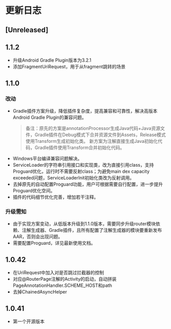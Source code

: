 # 更新日志

## [Unreleased]


## 1.1.2

- 升级Android Gradle Plugin版本为3.2.1
- 添加FragmentUriRequest，用于从fragment跳转的场景


## 1.1.0

### 改动

- Gradle插件方案升级，降低插件复杂度，提高兼容和可靠性，解决高版本Android Gradle Plugin的兼容问题。
    > 备注：原先的方案是annotationProcessor生成Java代码+Java资源文件，Gradle插件在Debug模式下合并资源文件到Assets，Release模式使用Transform生成初始化类。
    > 新方案为注解直接生成Java初始化代码，Gradle插件使用Transform合并初始化代码。
- Windows平台编译兼容问题解决。
- ServiceLoader的字符串引用接口和实现类，改为直接引用class，支持Proguard优化，运行时不需要反射class；为避免main dex capacity exceeded问题，ServiceLoaderInit初始化类改为反射调用。
- 去掉原先的自动配置Proguard功能，用户可根据需要自行配置，进一步提升Proguard优化空间。
- 插件的代码细节优化完善，增加若干注释。

### 升级需知

- 由于实现方案变动，从低版本升级到1.1.0版本，需要同步升级router模块依赖、注解生成器、Gradle插件，且所有配置了注解生成器的模块要重新发布AAR，否则会出现问题。
- 需要配置Proguard，详见最新使用文档。

## 1.0.42

- 在UriRequest中加入对是否跳过拦截器的控制
- 对应@RouterPage注解的Activity的启动，自动拼装PageAnnotationHandler.SCHEME_HOST和path
- 去掉ChainedAsyncHelper

## 1.0.41

- 第一个开源版本
